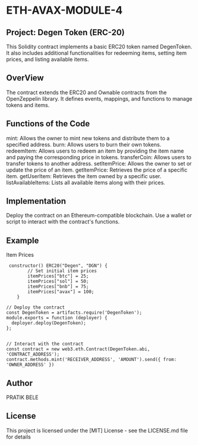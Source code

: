 # ETH-AVAX-MODULE-4
## Project: Degen Token (ERC-20) ##
This Solidity contract implements a basic ERC20 token named DegenToken. It also includes additional functionalities for redeeming items, setting item prices, and listing available items.

## OverView ##
The contract extends the ERC20 and Ownable contracts from the OpenZeppelin library.
It defines events, mappings, and functions to manage tokens and items.

## Functions of the Code ##
mint: Allows the owner to mint new tokens and distribute them to a specified address.
burn: Allows users to burn their own tokens.
redeemItem: Allows users to redeem an item by providing the item name and paying the corresponding price in tokens.
transferCoin: Allows users to transfer tokens to another address.
setItemPrice: Allows the owner to set or update the price of an item.
getItemPrice: Retrieves the price of a specific item.
getUserItem: Retrieves the item owned by a specific user.
listAvailableItems: Lists all available items along with their prices.

## Implementation ##
Deploy the contract on an Ethereum-compatible blockchain.
Use a wallet or script to interact with the contract's functions.

## Example ##
Item Prices 

```
 constructor() ERC20("Degen", "DGN") {
        // Set initial item prices
        itemPrices["btc"] = 25;
        itemPrices["sol"] = 50;
        itemPrices["bnb"] = 75;
        itemPrices["avax"] = 100;
    }
```
```
// Deploy the contract
const DegenToken = artifacts.require('DegenToken');
module.exports = function (deployer) {
  deployer.deploy(DegenToken);
};


// Interact with the contract
const contract = new web3.eth.Contract(DegenToken.abi, 'CONTRACT_ADDRESS');
contract.methods.mint('RECEIVER_ADDRESS', 'AMOUNT').send({ from: 'OWNER_ADDRESS' })
```
## Author ##
PRATIK BELE 

## License ##
This project is licensed under the [MIT] License - see the LICENSE.md file for details
